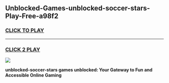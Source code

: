 
## Unblocked-Games-unblocked-soccer-stars-Play-Free-a98f2
<h3>
<a href="https://premium76.site?title=unblocked-soccer-stars&ref=21A">CLICK TO PLAY</a></h3>
<hr>

<h3>
<a href="https://premium76.site?title=unblocked-soccer-stars&ref=21A">CLICK 2 PLAY</a>
  
</h3>

<a href="https://premium76.site?title=unblocked-soccer-stars&ref=21A"><img src="https://clearcache.store/games.png"></a>


**unblocked-soccer-stars games unblocked: Your Gateway to Fun and Accessible Online Gaming**

